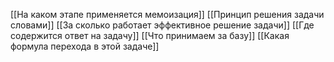 [[На каком этапе применяется мемоизация]]
[[Принцип решения задачи словами]]
[[За сколько работает эффективное решение задачи]]
[[Где содержится ответ на задачу]]
[[Что принимаем за базу]]
[[Какая формула перехода в этой задаче]]

